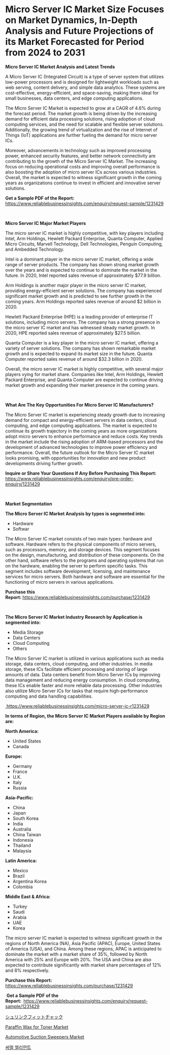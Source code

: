 <p><h1>Micro Server IC Market Size Focuses on Market Dynamics, In-Depth Analysis and Future Projections of its Market Forecasted for Period from 2024 to 2031</h1></p><p><strong>Micro Server IC Market Analysis and Latest Trends</strong></p>
<p><p>A Micro Server IC (Integrated Circuit) is a type of server system that utilizes low-power processors and is designed for lightweight workloads such as web serving, content delivery, and simple data analytics. These systems are cost-effective, energy-efficient, and space-saving, making them ideal for small businesses, data centers, and edge computing applications.</p><p>The Micro Server IC Market is expected to grow at a CAGR of 4.6% during the forecast period. The market growth is being driven by the increasing demand for efficient data processing solutions, rising adoption of cloud computing services, and the need for scalable and flexible server solutions. Additionally, the growing trend of virtualization and the rise of Internet of Things (IoT) applications are further fueling the demand for micro server ICs.</p><p>Moreover, advancements in technology such as improved processing power, enhanced security features, and better network connectivity are contributing to the growth of the Micro Server IC Market. The increasing focus on reducing operational costs and improving overall performance is also boosting the adoption of micro server ICs across various industries. Overall, the market is expected to witness significant growth in the coming years as organizations continue to invest in efficient and innovative server solutions.</p></p>
<p><strong>Get a Sample PDF of the Report:&nbsp;</strong> <a href="https://www.reliablebusinessinsights.com/enquiry/request-sample/1231429">https://www.reliablebusinessinsights.com/enquiry/request-sample/1231429</a></p>
<p>&nbsp;</p>
<p><strong>Micro Server IC Major Market Players</strong></p>
<p><p>The micro server IC market is highly competitive, with key players including Intel, Arm Holdings, Hewlett Packard Enterprise, Quanta Computer, Applied Micro Circuits, Marvell Technology, Dell Technologies, Penguin Computing, and Ambedded Technology. </p><p>Intel is a dominant player in the micro server IC market, offering a wide range of server products. The company has shown strong market growth over the years and is expected to continue to dominate the market in the future. In 2020, Intel reported sales revenue of approximately $77.9 billion.</p><p>Arm Holdings is another major player in the micro server IC market, providing energy-efficient server solutions. The company has experienced significant market growth and is predicted to see further growth in the coming years. Arm Holdings reported sales revenue of around $2 billion in 2020.</p><p>Hewlett Packard Enterprise (HPE) is a leading provider of enterprise IT solutions, including micro servers. The company has a strong presence in the micro server IC market and has witnessed steady market growth. In 2020, HPE reported sales revenue of approximately $27.5 billion.</p><p>Quanta Computer is a key player in the micro server IC market, offering a variety of server solutions. The company has shown remarkable market growth and is expected to expand its market size in the future. Quanta Computer reported sales revenue of around $32.3 billion in 2020.</p><p>Overall, the micro server IC market is highly competitive, with several major players vying for market share. Companies like Intel, Arm Holdings, Hewlett Packard Enterprise, and Quanta Computer are expected to continue driving market growth and expanding their market presence in the coming years.</p></p>
<p>&nbsp;</p>
<p><strong>What Are The Key Opportunities For Micro Server IC Manufacturers?</strong></p>
<p><p>The Micro Server IC market is experiencing steady growth due to increasing demand for compact and energy-efficient servers in data centers, cloud computing, and edge computing applications. The market is expected to continue its growth trajectory in the coming years as more organizations adopt micro servers to enhance performance and reduce costs. Key trends in the market include the rising adoption of ARM-based processors and the development of advanced technologies to improve power efficiency and performance. Overall, the future outlook for the Micro Server IC market looks promising, with opportunities for innovation and new product developments driving further growth.</p></p>
<p><strong>Inquire or Share Your Questions If Any Before Purchasing This Report:</strong> <a href="https://www.reliablebusinessinsights.com/enquiry/pre-order-enquiry/1231429">https://www.reliablebusinessinsights.com/enquiry/pre-order-enquiry/1231429</a></p>
<p>&nbsp;</p>
<p><strong>Market Segmentation</strong></p>
<p><strong>The Micro Server IC Market Analysis by types is segmented into:</strong></p>
<p><ul><li>Hardware</li><li>Softwar</li></ul></p>
<p><p>The Micro Server IC market consists of two main types: hardware and software. Hardware refers to the physical components of micro servers, such as processors, memory, and storage devices. This segment focuses on the design, manufacturing, and distribution of these components. On the other hand, software refers to the programs and operating systems that run on the hardware, enabling the server to perform specific tasks. This segment includes software development, licensing, and maintenance services for micro servers. Both hardware and software are essential for the functioning of micro servers in various applications.</p></p>
<p><strong>Purchase this Report:&nbsp;</strong><a href="https://www.reliablebusinessinsights.com/purchase/1231429">https://www.reliablebusinessinsights.com/purchase/1231429</a></p>
<p>&nbsp;</p>
<p><strong>The Micro Server IC Market Industry Research by Application is segmented into:</strong></p>
<p><ul><li>Media Storage</li><li>Data Centers</li><li>Cloud Computing</li><li>Others</li></ul></p>
<p><p>The Micro Server IC market is utilized in various applications such as media storage, data centers, cloud computing, and other industries. In media storage, these ICs facilitate efficient processing and storing of large amounts of data. Data centers benefit from Micro Server ICs by improving data management and reducing energy consumption. In cloud computing, these ICs enable faster and more reliable data processing. Other industries also utilize Micro Server ICs for tasks that require high-performance computing and data handling capabilities.</p></p>
<p><a href="https://www.reliablebusinessinsights.com/micro-server-ic-r1231429">&nbsp;https://www.reliablebusinessinsights.com/micro-server-ic-r1231429</a></p>
<p><strong>In terms of Region, the Micro Server IC Market Players available by Region are:</strong></p>
<p>
    <p> <strong> North America: </strong>
        <ul>
            <li>United States</li>
            <li>Canada</li>
        </ul>
        </p> 
    <p> <strong> Europe: </strong>
        <ul>
            <li>Germany</li>
            <li>France</li>
            <li>U.K.</li>
            <li>Italy</li>
            <li>Russia</li>
        </ul>
        </p> 
    <p> <strong> Asia-Pacific: </strong>
        <ul>
            <li>China</li>
            <li>Japan</li>
            <li>South Korea</li>
            <li>India</li>
            <li>Australia</li>
            <li>China Taiwan</li>
            <li>Indonesia</li>
            <li>Thailand</li>
            <li>Malaysia</li>
        </ul>
        </p> 
    <p> <strong> Latin America: </strong>
        <ul>
            <li>Mexico</li>
            <li>Brazil</li>
            <li>Argentina Korea</li>
            <li>Colombia</li>
        </ul>
        </p> 
    <p> <strong> Middle East & Africa: </strong>
        <ul>
            <li>Turkey</li>
            <li>Saudi</li>
            <li>Arabia</li>
            <li>UAE</li>
            <li>Korea</li>
        </ul>
    </p>
    </p>
<p><p>The micro server IC market is expected to witness significant growth in the regions of North America (NA), Asia Pacific (APAC), Europe, United States of America (USA), and China. Among these regions, APAC is anticipated to dominate the market with a market share of 35%, followed by North America with 25% and Europe with 20%. The USA and China are also expected to contribute significantly with market share percentages of 12% and 8% respectively.</p></p>
<p><strong>Purchase this Report: </strong><a href="https://www.reliablebusinessinsights.com/purchase/1231429">https://www.reliablebusinessinsights.com/purchase/1231429</a></p>
<p>&nbsp;<strong>Get a Sample PDF of the Report:&nbsp;&nbsp;</strong><a href="https://www.reliablebusinessinsights.com/enquiry/request-sample/1231429">https://www.reliablebusinessinsights.com/enquiry/request-sample/1231429</a></p>
<p><strong></strong></p>
<p><p><a href="https://github.com/mohamedbakry57/Market-Research-Report-List-5/blob/main/296251623453.md">シュリンクフィットチャック</a></p><p><a href="https://www.linkedin.com/pulse/global-paraffin-wax-toner-market-sector-types-applications-5dilf?trackingId=dLtpxUosyOGkLOalsH5nXQ%3D%3D">Paraffin Wax for Toner Market</a></p><p><a href="https://www.linkedin.com/pulse/automotive-suction-sweepers-market-forecasts-trends-impact-chpef?trackingId=spGV%2BKdi2l4EIqqEMLJryA%3D%3D">Automotive Suction Sweepers Market</a></p><p><a href="https://github.com/laholand/Market-Research-Report-List-5/blob/main/879615231607.md">써멀 엘리먼트</a></p></p>